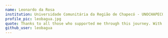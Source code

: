 ```yaml
---
name: Leonardo da Rosa
institution: Universidade Comunitária da Região de Chapecó - UNOCHAPECÓ
profile_pic: leobagua.jpg
quote: Thanks to all those who supported me through this journey. With you, everything was possible.
github_user: leobagua
---
```

